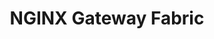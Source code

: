 ---
title: NGINX Gateway Fabric
url: /nginx-gateway-fabric/
cascade:
  logo: NGINX-Gateway-Fabric-product-icon.png
  banner:
    enabled: true
    type: deprecation
    start-date: 2025-05-30
    md: /_banners/ngf-2.0-release.md
---
